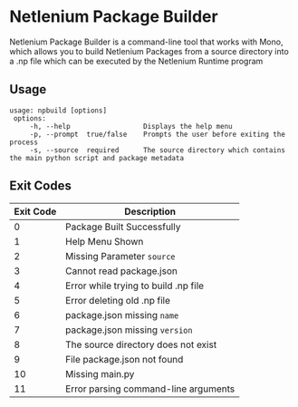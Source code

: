 # Netlenium Package Builder
Netlenium Package Builder is a command-line tool that works with Mono, which
allows you to build Netlenium Packages from a source directory into a .np
file which can be executed by the Netlenium Runtime program

## Usage
```
usage: npbuild [options]
 options:
     -h, --help                  Displays the help menu
     -p, --prompt  true/false    Prompts the user before exiting the process
     -s, --source  required      The source directory which contains the main python script and package metadata
```

## Exit Codes

| Exit Code | Description                          |
|-----------|--------------------------------------|
| 0         | Package Built Successfully           |
| 1         | Help Menu Shown                      |
| 2         | Missing Parameter `source`           |
| 3         | Cannot read package.json             |
| 4         | Error while trying to build .np file |
| 5         | Error deleting old .np file          |
| 6         | package.json missing `name`          |
| 7         | package.json missing `version`       |
| 8         | The source directory does not exist  |
| 9         | File package.json not found          |
| 10        | Missing main.py                      |
| 11        | Error parsing command-line arguments |
